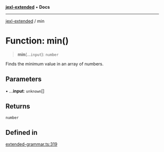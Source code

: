 [**jexl-extended**](../README.md) • **Docs**

***

[jexl-extended](../globals.md) / min

# Function: min()

> **min**(...`input`): `number`

Finds the minimum value in an array of numbers.

## Parameters

• ...**input**: `unknown`[]

## Returns

`number`

## Defined in

[extended-grammar.ts:319](https://github.com/nikoraes/jexl-extended/blob/6615aed6c8a07c2ecf0502c413d5c565a91b5f13/src/extended-grammar.ts#L319)
